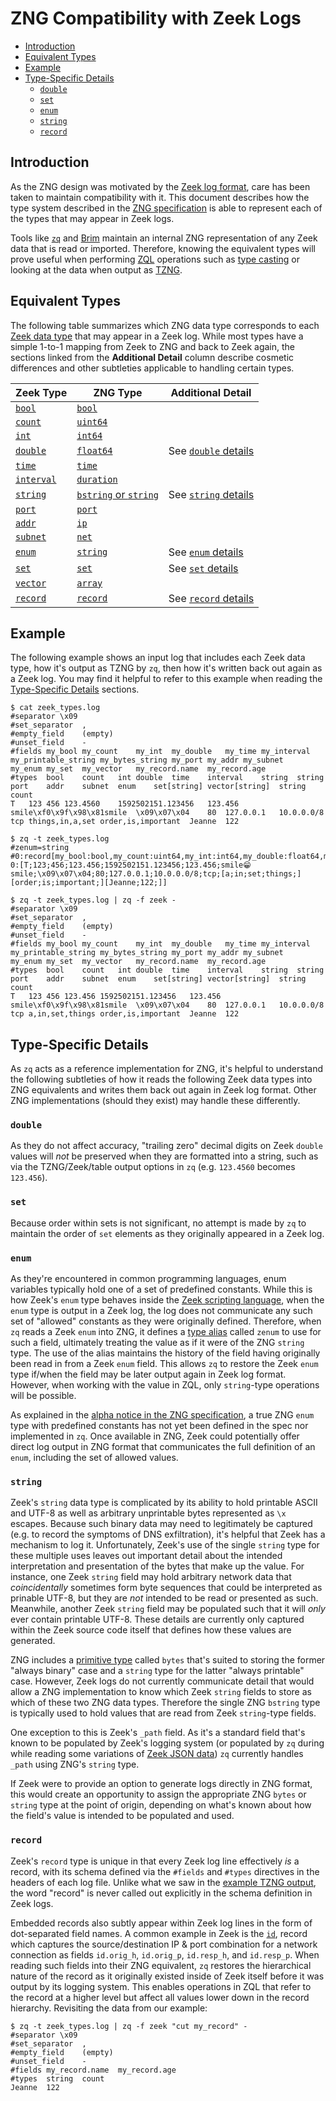# ZNG Compatibility with Zeek Logs

- [Introduction](#introduction)
- [Equivalent Types](#equivalent-types)
- [Example](#example)
- [Type-Specific Details](#type-specific-details)
  * [`double`](#double)
  * [`set`](#set)
  * [`enum`](#enum)
  * [`string`](#string)
  * [`record`](#record)

## Introduction

As the ZNG design was motivated by the [Zeek log format](https://docs.zeek.org/en/stable/examples/logs/),
care has been taken to maintain compatibility with it. This document describes
how the type system described in the [ZNG specification](spec.md)
is able to represent each of the types that may appear in Zeek logs.

Tools like [`zq`](https://github.com/brimsec/zq) and [Brim](https://github.com/brimsec/brim)
maintain an internal ZNG representation of any Zeek data that is read or
imported. Therefore, knowing the equivalent types will prove useful when
performing [ZQL](../../zql/README.md) operations such as
[type casting](../../zql/docs/data-types#example) or looking at the
data when output as [TZNG](spec.md#4-zng-text-format-tzng).

## Equivalent Types

The following table summarizes which ZNG data type corresponds to each
[Zeek data type](https://docs.zeek.org/en/current/script-reference/types.html)
that may appear in a Zeek log. While most types have a simple 1-to-1 mapping
from Zeek to ZNG and back to Zeek again, the sections linked from the
**Additional Detail** column describe cosmetic differences and other subtleties
applicable to handling certain types.

| Zeek Type  | ZNG Type   | Additional Detail |
|------------|------------|-------------------|
| [`bool`](https://docs.zeek.org/en/current/script-reference/types.html#type-bool)         | [`bool`](spec.md#5-primitive-types)     | |
| [`count`](https://docs.zeek.org/en/current/script-reference/types.html#type-count)       | [`uint64`](spec.md#5-primitive-types)   | |
| [`int`](https://docs.zeek.org/en/current/script-reference/types.html#type-int)           | [`int64`](spec.md#5-primitive-types)    | |
| [`double`](https://docs.zeek.org/en/current/script-reference/types.html#type-double)     | [`float64`](spec.md#5-primitive-types)  | See [`double` details](#double) |
| [`time`](https://docs.zeek.org/en/current/script-reference/types.html#type-time)         | [`time`](spec.md#5-primitive-types)     | |
| [`interval`](https://docs.zeek.org/en/current/script-reference/types.html#type-interval) | [`duration`](spec.md#5-primitive-types) | |
| [`string`](https://docs.zeek.org/en/current/script-reference/types.html#type-string)     | [`bstring` or `string`](spec.md#5-primitive-types) | See [`string` details](#string) |
| [`port`](https://docs.zeek.org/en/current/script-reference/types.html#type-port)         | [`port`](spec.md#5-primitive-types)     | |
| [`addr`](https://docs.zeek.org/en/current/script-reference/types.html#type-addr)         | [`ip`](spec.md#5-primitive-types)       | |
| [`subnet`](https://docs.zeek.org/en/current/script-reference/types.html#type-subnet)     | [`net`](spec.md#5-primitive-types)      | |
| [`enum`](https://docs.zeek.org/en/current/script-reference/types.html#type-enum)         | [`string`](spec.md#5-primitive-types)   | See [`enum` details](#enum) |
| [`set`](https://docs.zeek.org/en/current/script-reference/types.html#type-set)           | [`set`](spec.md#3113-set-typedef)       | See [`set` details](#set) | 
| [`vector`](https://docs.zeek.org/en/current/script-reference/types.html#type-vector)     | [`array`](spec.md#3112-array-typedef)   | |
| [`record`](https://docs.zeek.org/en/current/script-reference/types.html#type-record)     | [`record`](spec.md#3111-record-typedef) | See [`record` details](#record) |

## Example

The following example shows an input log that includes each Zeek data type,
how it's output as TZNG by `zq`, then how it's written back out again as a Zeek
log. You may find it helpful to refer to this example when reading the
[Type-Specific Details](#type-specific-details) sections.

```
$ cat zeek_types.log 
#separator \x09
#set_separator	,
#empty_field	(empty)
#unset_field	-
#fields	my_bool	my_count	my_int	my_double	my_time	my_interval	my_printable_string	my_bytes_string	my_port	my_addr	my_subnet	my_enum	my_set	my_vector	my_record.name	my_record.age
#types	bool	count	int	double	time	interval	string	string	port	addr	subnet	enum	set[string]	vector[string]	string	count
T	123	456	123.4560	1592502151.123456	123.456	smile\xf0\x9f\x98\x81smile	\x09\x07\x04	80	127.0.0.1	10.0.0.0/8	tcp	things,in,a,set	order,is,important	Jeanne	122

$ zq -t zeek_types.log 
#zenum=string
#0:record[my_bool:bool,my_count:uint64,my_int:int64,my_double:float64,my_time:time,my_interval:duration,my_printable_string:bstring,my_bytes_string:bstring,my_port:port,my_addr:ip,my_subnet:net,my_enum:zenum,my_set:set[bstring],my_vector:array[bstring],my_record:record[name:bstring,age:uint64]]
0:[T;123;456;123.456;1592502151.123456;123.456;smile😁smile;\x09\x07\x04;80;127.0.0.1;10.0.0.0/8;tcp;[a;in;set;things;][order;is;important;][Jeanne;122;]]

$ zq -t zeek_types.log | zq -f zeek -
#separator \x09
#set_separator	,
#empty_field	(empty)
#unset_field	-
#fields	my_bool	my_count	my_int	my_double	my_time	my_interval	my_printable_string	my_bytes_string	my_port	my_addr	my_subnet	my_enum	my_set	my_vector	my_record.name	my_record.age
#types	bool	count	int	double	time	interval	string	string	port	addr	subnet	enum	set[string]	vector[string]	string	count
T	123	456	123.456	1592502151.123456	123.456	smile\xf0\x9f\x98\x81smile	\x09\x07\x04	80	127.0.0.1	10.0.0.0/8	tcp	a,in,set,things	order,is,important	Jeanne	122
```

## Type-Specific Details

As `zq` acts as a reference implementation for ZNG, it's helpful to understand
the following subtleties of how it reads the following Zeek data types into
ZNG equivalents and writes them back out again in Zeek log format. Other
ZNG implementations (should they exist) may handle these differently.

### `double`

As they do not affect accuracy, "trailing zero" decimal digits on Zeek `double`
values will _not_ be preserved when they are formatted into a string, such as
via the TZNG/Zeek/table output options in `zq` (e.g. `123.4560` becomes
`123.456`).

### `set`

Because order within sets is not significant, no attempt is made by `zq` to
maintain the order of `set` elements as they originally appeared in a Zeek log.

### `enum`

As they're encountered in common programming languages, enum variables
typically hold one of a set of predefined constants. While this is
how Zeek's `enum` type behaves inside the
[Zeek scripting language](https://docs.zeek.org/en/current/examples/scripting/),
when the `enum` type is output in a Zeek log, the log does not communicate
any such set of "allowed" constants as they were originally defined. Therefore,
when `zq` reads a Zeek `enum` into ZNG, it defines a
[type alias](spec.md#412-type-alias) called `zenum` to use for such a field,
ultimately treating the value as if it were of the ZNG `string` type. The use
of the alias maintains the history of the field having originally been read in
from a Zeek `enum` field. This allows `zq` to restore the Zeek `enum` type
if/when the field may be later output again in Zeek log format. However, when
working with the value in ZQL, only `string`-type operations will be possible.

As explained in the [alpha notice in the ZNG specification](spec.md), a true
ZNG `enum` type with predefined constants has not yet been defined in the spec
nor implemented in `zq`. Once available in ZNG, Zeek could potentially
offer direct log output in ZNG format that communicates the full definition of
an `enum`, including the set of allowed values.

### `string`

Zeek's `string` data type is complicated by its ability to hold printable ASCII
and UTF-8 as well as arbitrary unprintable bytes represented as `\x` escapes.
Because such binary data may need to legitimately be captured (e.g. to record
the symptoms of DNS exfiltration), it's helpful that Zeek has a mechanism to
log it. Unfortunately, Zeek's use of the single `string` type for these
multiple uses leaves out important detail about the intended interpretation and
presentation of the bytes that make up the value. For instance, one Zeek
`string` field may hold arbitrary network data that _coincidentally_ sometimes
form byte sequences that could be interpreted as prinable UTF-8, but they are
_not_ intended to be read or presented as such. Meanwhile, another Zeek
`string` field may be populated such that it will _only_ ever contain printable
UTF-8. These details are currently only captured within the Zeek source code
itself that defines how these values are generated.

ZNG includes a [primitive type](spec.md#5-primitive-types) called `bytes` that's
suited to storing the former "always binary" case and a `string` type for the
latter "always printable" case. However, Zeek logs do not currently communicate
detail that would allow a ZNG implementation to know which Zeek `string` fields
to store as which of these two ZNG data types. Therefore the single ZNG
`bstring` type is typically used to hold values that are read from Zeek
`string`-type fields.

One exception to this is Zeek's `_path` field. As it's a standard field that's
known to be populated by Zeek's logging system (or populated by `zq` during
while reading some variations of
[Zeek JSON data](https://github.com/brimsec/zq/tree/master/zeek#type-definition-structure--importance-of-_path))
`zq` currently handles `_path` using ZNG's `string` type.

If Zeek were to provide an option to generate logs directly in ZNG format, this
would create an opportunity to assign the appropriate ZNG `bytes` or `string`
type at the point of origin, depending on what's known about how the field's
value is intended to be populated and used.

### `record`

Zeek's `record` type is unique in that every Zeek log line effectively _is_ a
record, with its schema defined via the `#fields` and `#types` directives in
the headers of each log file. Unlike what we saw in the
[example TZNG output](#example), the word "record" is never called out
explicitly in the schema definition in Zeek logs.

Embedded records also subtly appear within Zeek log lines in the form of
dot-separated field names. A common example in Zeek is the
[`id`](https://docs.zeek.org/en/current/scripts/base/init-bare.zeek.html#type-conn_id),
record which captures the source/destination IP & port combination for a
network connection as fields `id.orig_h`, `id.orig_p`, `id.resp_h`, and
`id.resp_p`. When reading such fields into their ZNG equivalent, `zq` restores
the hierarchical nature of the record as it originally existed inside of Zeek
itself before it was output by its logging system. This enables operations in
ZQL that refer to the record at a higher level but affect all values lower
down in the record hierarchy. Revisiting the data from our
example:

```
$ zq -t zeek_types.log | zq -f zeek "cut my_record" -
#separator \x09
#set_separator	,
#empty_field	(empty)
#unset_field	-
#fields	my_record.name	my_record.age
#types	string	count
Jeanne	122
```
